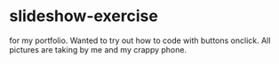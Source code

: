 # slideshow-exercise

for my portfolio. Wanted to try out how to code with buttons onclick.
All pictures are taking by me and my crappy phone.
